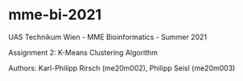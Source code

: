 # mme-bi-2021
UAS Technikum Wien - MME Bioinformatics - Summer 2021

Assignment 2: K-Means Clustering Algorithm

Authors:  Karl-Philipp Rirsch (me20m002), Philipp Seisl (me20m003)
